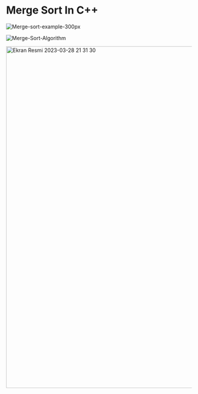 # Merge Sort In C++

![Merge-sort-example-300px](https://user-images.githubusercontent.com/73845925/228335873-cd6487ae-e52d-4f43-af57-69d4981fe04c.gif)

![Merge-Sort-Algorithm](https://user-images.githubusercontent.com/73845925/228335880-b74b1146-0665-4cb6-aeb4-ae893cd1f6f6.png)

<img width="927" alt="Ekran Resmi 2023-03-28 21 31 30" src="https://user-images.githubusercontent.com/73845925/228335884-bae9c9d6-ab34-4c91-a4de-688a50e0506c.png">
